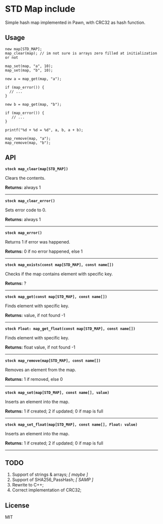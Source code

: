 # STD Map include

Simple hash map implemented in Pawn, with CRC32 as hash function.

## Usage

```
new map[STD_MAP];
map_clear(map); // im not sure is arrays zero filled at initialization or not

map_set(map, "a", 10);
map_set(map, "b", 10);

new a = map_get(map, "a");

if (map_error()) {
  // ...
}

new b = map_get(map, "b");

if (map_error()) {
   // ...
}

printf("%d + %d = %d", a, b, a + b);

map_remove(map, "a");
map_remove(map, "b");

```

## API

**`stock map_clear(map[STD_MAP])`**

Clears the contents.

**Returns:** always 1

-----

**`stock map_clear_error()`**

Sets error code to 0.

**Returns:** always 1

-----

**`stock map_error()`**

Returns 1 if error was happened.

**Returns:** 0 if no error happened, else 1

-----

**`stock map_exists(const map[STD_MAP], const name[])`**

Checks if the map contains element with specific key.

**Returns:** ?

-----

**`stock map_get(const map[STD_MAP], const name[])`**

Finds element with specific key.

**Returns:** value, if not found -1

-----

**`stock Float: map_get_float(const map[STD_MAP], const name[])`**

Finds element with specific key.

**Returns:** float value, if not found -1

-----

**`stock map_remove(map[STD_MAP], const name[])`**

Removes an element from the map.

**Returns:** 1 if removed, else 0

-----

**`stock map_set(map[STD_MAP], const name[], value)`**

Inserts an element into the map.

**Returns:** 1 if created; 2 if updated; 0 if map is full

-----

**`stock map_set_float(map[STD_MAP], const name[], Float: value)`**

Inserts an element into the map.

**Returns:** 1 if created; 2 if updated; 0 if map is full

-----

## TODO

1. Support of strings & arrays; *\[ maybe \]*
1. Support of SHA256_PassHash; *\[ SAMP \]*
1. Rewrite to C++;
1. Correct implementation of CRC32;

## License

MIT
